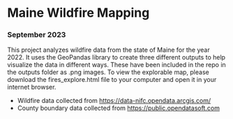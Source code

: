 # Maine Wildfire Mapping
### September 2023

This project analyzes wildfire data from the state of Maine for the year 2022. 
It uses the GeoPandas library to create three different outputs to help visualize the data in different ways.
These have been included in the repo in the outputs folder as .png images.
To view the explorable map, please download the fires_explore.html file to your computer and open it in your internet browser.

- Wildfire data collected from https://data-nifc.opendata.arcgis.com/
- County boundary data collected from https://public.opendatasoft.com

